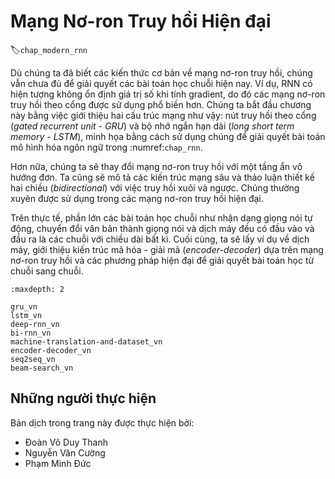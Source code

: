 <!--
# Modern Recurrent Neural Networks
-->

# Mạng Nơ-ron Truy hồi Hiện đại
:label:`chap_modern_rnn`

<!--
Although we have learned the basics of recurrent neural networks, they are not sufficient for a practitioner to solve today's sequence learning problems.
For instance, given the numerical unstability during gradient calculation, gated recurrent neural networks are much more common in practice.
We will begin by introducing two of such widely-used networks, namely gated recurrent units (GRUs) and long short term memory (LSTM),
with illustrations using the same language modeling problem as introduced in :numref:`chap_rnn`.
-->

Dù chúng ta đã biết các kiến thức cơ bản về mạng nơ-ron truy hồi, chúng vẫn chưa đủ để giải quyết các bài toán học chuỗi hiện nay.
Ví dụ, RNN có hiện tượng không ổn định giá trị số khi tính gradient, do đó các mạng nơ-ron truy hồi theo cổng được sử dụng phổ biến hơn.
Chúng ta bắt đầu chương này bằng việc giới thiệu hai cấu trúc mạng như vậy: nút truy hồi theo cổng (*gated recurrent unit - GRU*) và bộ nhớ ngắn hạn dài (*long short term memory - LSTM*), minh họa bằng cách sử dụng chúng để giải quyết bài toán mô hình hóa ngôn ngữ trong :numref:`chap_rnn`.

<!--
Furthermore, we will modify recurrent neural networks with a single undirectional hidden layer.
We will describe deep architectures, and discuss the bidirectional design with both forward and backward recursion.
They are frequently adopted in modern recurrent networks.
-->

Hơn nữa, chúng ta sẽ thay đổi mạng nơ-ron truy hồi với một tầng ẩn vô hướng đơn.
Ta cũng sẽ mô tả các kiến trúc mạng sâu và thảo luận thiết kế hai chiều (*bidirectional*) với việc truy hồi xuôi và ngược.
Chúng thường xuyên được sử dụng trong các mạng nơ-ron truy hồi hiện đại.


<!--
In fact, a large portion of sequence learning problems such as automatic speech recognition, 
text to speech, and machine translation, consider both inputs and outputs to be sequences of arbitrary length.
Finally, we will take machine translation as an example, and introduce the encoder-decoder architecture based on
recurrent neural networks and modern practices for such sequence to sequence learning problems.
-->

Trên thực tế, phần lớn các bài toán học chuỗi như nhận dạng giọng nói tự động, chuyển đổi văn bản thành giọng nói và dịch máy đều có đầu vào và đầu ra là các chuỗi với chiều dài bất kì.
Cuối cùng, ta sẽ lấy ví dụ về dịch máy, giới thiệu kiến trúc mã hóa - giải mã (*encoder-decoder*) dựa trên mạng nơ-ron truy hồi và các phương pháp hiện đại để giải quyết bài toán học từ chuỗi sang chuỗi.

```toc
:maxdepth: 2

gru_vn
lstm_vn
deep-rnn_vn
bi-rnn_vn
machine-translation-and-dataset_vn
encoder-decoder_vn
seq2seq_vn
beam-search_vn
```

## Những người thực hiện
Bản dịch trong trang này được thực hiện bởi:

* Đoàn Võ Duy Thanh
* Nguyễn Văn Cường
* Phạm Minh Đức

